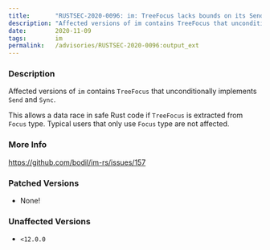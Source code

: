 ```yaml
---
title:       "RUSTSEC-2020-0096: im: TreeFocus lacks bounds on its Send and Sync traits"
description: "Affected versions of im contains TreeFocus that unconditionally implements Send and Sync. This allows a data race in safe Rust code if TreeFocus is extracted from Focus type. Typical users that only use Focus type are not affected."
date:        2020-11-09
tags:        im
permalink:   /advisories/RUSTSEC-2020-0096:output_ext
---
```


### Description

Affected versions of `im` contains `TreeFocus` that unconditionally implements `Send` and `Sync`.

This allows a data race in safe Rust code if `TreeFocus` is extracted from `Focus` type.
Typical users that only use `Focus` type are not affected.

### More Info

<https://github.com/bodil/im-rs/issues/157>

### Patched Versions

- None!


### Unaffected Versions

- `<12.0.0`
